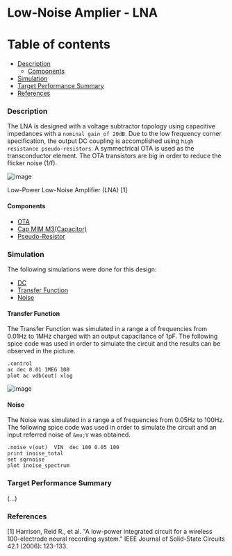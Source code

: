 # Low-Noise Amplier - LNA

Table of contents
==============================
<!--ts-->
  * [Description](#Description)
    * [Components](#Components)
  * [Simulation](#Simulation)
  * [Target Performance Summary](#Target-Performance-Summary)  
  * [References](#References)
<!--te-->

### Description

The LNA is designed with a voltage subtractor topology using capacitive impedances with a `nominal gain of 20dB`. Due to the low frequency corner specification, the output DC coupling is accomplished using `high resistance pseudo-resistors`. A symmectrical OTA is used as the transconductor element. The OTA transistors are big in order to reduce the flicker noise (1/f).

![image](https://user-images.githubusercontent.com/5855935/131168906-d9f4932c-202e-4b55-a1dd-8a790dc35118.png) 

Low-Power Low-Noise Amplifier (LNA) [1]

#### Components
- [OTA]() 
- [Cap MIM M3(Capacitor)]()
- [Pseudo-Resistor]()

### Simulation

The following simulations were done for this design:
- [DC](#DC)
- [Transfer Function](#Transfer-Function)
- [Noise](#Noise)

#### Transfer Function

The Transfer Function was simulated in a range a of frequencies from 0.01Hz to 1MHz charged with an output capacitance of 1pF. The following spice code was used in order to simulate the circuit and the results can be observed in the picture.

```
.control
ac dec 0.01 1MEG 100
plot ac vdb(out) xlog
```
![image](https://user-images.githubusercontent.com/5855935/131365854-c3bfed69-5844-4ae5-8cf5-ccefbdd8563a.png)

#### Noise

The Noise was simulated in a range a of frequencies from 0.05Hz to 100Hz. The following spice code was used in order to simulate the circuit and an input referred noise of ``&mu;V`` was obtained.

```
.noise v(out)  VIN  dec 100 0.05 100
print inoise_total
set sqrnoise
plot inoise_spectrum
```

### Target Performance Summary

(...)

### References

[1] Harrison, Reid R., et al. "A low-power integrated circuit for a wireless 100-electrode neural recording system." IEEE Journal of Solid-State Circuits 42.1 (2006): 123-133.
